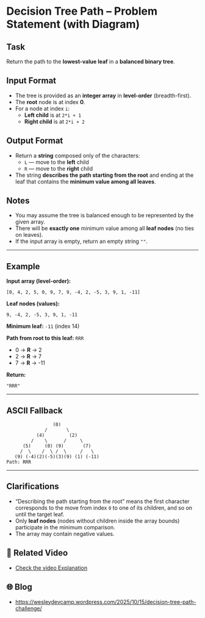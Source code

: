 # Decision Tree Path – Problem Statement (with Diagram)

## Task
Return the path to the **lowest-value leaf** in a **balanced binary tree**.

## Input Format
- The tree is provided as an **integer array** in **level-order** (breadth-first).  
- The **root** node is at index **0**.  
- For a node at index `i`:
  - **Left child** is at `2*i + 1`  
  - **Right child** is at `2*i + 2`

## Output Format
- Return a **string** composed only of the characters:
  - `L` — move to the **left** child
  - `R` — move to the **right** child
- The string **describes the path starting from the root** and ending at the leaf that contains the **minimum value among all leaves**.

## Notes
- You may assume the tree is balanced enough to be represented by the given array.
- There will be **exactly one** minimum value among all **leaf nodes** (no ties on leaves).
- If the input array is empty, return an empty string `""`.

---

## Example

**Input array (level-order):**
```
[0, 4, 2, 5, 0, 9, 7, 9, -4, 2, -5, 3, 9, 1, -11]
```

**Leaf nodes (values):**
```
9, -4, 2, -5, 3, 9, 1, -11
```

**Minimum leaf:** `-11` (index 14)

**Path from root to this leaf:** `RRR`  
- 0 → **R** → 2  
- 2 → **R** → 7  
- 7 → **R** → -11

**Return:**
```
"RRR"
```

---

## ASCII Fallback
```
                 (0)
              /       \
           (4)         (2)
         /    \      /     \
      (5)     (0) (9)       (7)
     /  \    /  \ /  \     /   \
   (9) (-4)(2)(-5)(3)(9) (1) (-11)
Path: RRR
```

---

## Clarifications
- “Describing the path starting from the root” means the first character corresponds to the move from index `0` to one of its children, and so on until the target leaf.
- Only **leaf nodes** (nodes without children inside the array bounds) participate in the minimum comparison.
- The array may contain negative values.

## 🎥 Related Video
- [Check the video Explanation](https://youtu.be/P3mGz2p5ttk)

## 🌐 Blog
- https://wesleydevcamp.wordpress.com/2025/10/15/decision-tree-path-challenge/